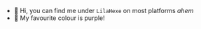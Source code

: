 - 👋 Hi, you can find me under `LilaHexe` on most platforms *ahem*
- 💜 My favourite colour is purple!
